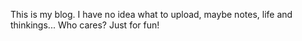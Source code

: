 This is my blog. I have no idea what to upload, maybe notes, life and thinkings...
Who cares? Just for fun!

